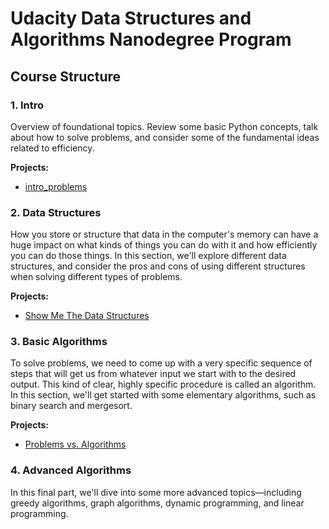 # Udacity Data Structures and Algorithms Nanodegree Program

## Course Structure

### 1. Intro
Overview of foundational topics. Review some basic Python concepts, talk about how to solve problems, and consider some of the fundamental ideas related to efficiency.

**Projects:**
- [intro_problems](intro_problems)

### 2. Data Structures
How you store or structure that data in the computer's memory can have a huge impact on what kinds of things you can do with it and how efficiently you can do those things. In this section, we'll explore different data structures, and consider the pros and cons of using different structures when solving different types of problems.

**Projects:**
- [Show Me The Data Structures](data_structures)

### 3. Basic Algorithms
To solve problems, we need to come up with a very specific sequence of steps that will get us from whatever input we start with to the desired output. This kind of clear, highly specific procedure is called an algorithm. In this section, we'll get started with some elementary algorithms, such as binary search and mergesort.

**Projects:**
- [Problems vs. Algorithms](basic_algorithms)

### 4. Advanced Algorithms
In this final part, we'll dive into some more advanced topics—including greedy algorithms, graph algorithms, dynamic programming, and linear programming.